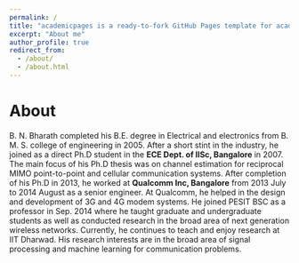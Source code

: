 ```yaml
---
permalink: /
title: "academicpages is a ready-to-fork GitHub Pages template for academic personal websites"
excerpt: "About me"
author_profile: true
redirect_from: 
  - /about/
  - /about.html
---
```


# About 

B. N. Bharath completed his B.E. degree in Electrical and electronics  from B. M. S. college of engineering in 2005. After a short stint in the industry, he joined as a direct Ph.D student in the **ECE Dept. of IISc, Bangalore** in 2007. The main focus of his Ph.D thesis was on channel estimation  for reciprocal MIMO point-to-point and cellular communication systems.  After completion of his Ph.D in 2013, he worked at **Qualcomm Inc, Bangalore** from 2013 July to 2014 August as a senior engineer. At Qualcomm, he  helped in the design and development of 3G and 4G modem systems. He  joined PESIT BSC as a professor in Sep. 2014 where he taught graduate  and undergraduate students as well as conducted research in the broad  area of next generation wireless networks. Currently, he continues to  teach and enjoy research at IIT Dharwad. His research interests are in  the broad area of signal processing and machine learning for  communication problems.
